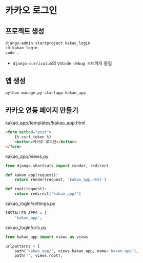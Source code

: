 # 카카오 로그인

## 프로젝트 생성
```sh
django-admin startproject kakao_login
cd kakao_login
code .
```
* `django-curriculum`의 `VSCode debug 모드`까지 동일

## 앱 생성
```sh
python manage.py startapp kakao_app
```

## 카카오 연동 페이지 만들기
kakao_app/templates/kakao_app.html
```html
<form method="post">
    {% csrf_token %}
    <button>카카오 로그인</button>
</form>
```

kakao_app/views.py
```py
from django.shortcuts import render, redirect

def kakao_app(request):
    return render(request, 'kakao_app.html')

def root(request):
    return redirect('kakao_app/')
```

kakao_login/settings.py
```py
INSTALLED_APPS = [
    'kakao_app',
```

kakao_login/urls.py
```py
from kakao_app import views as views

urlpatterns = [
    path('kakao_app/', views.kakao_app, name='kakao_app'),
    path('', views.root),
```
